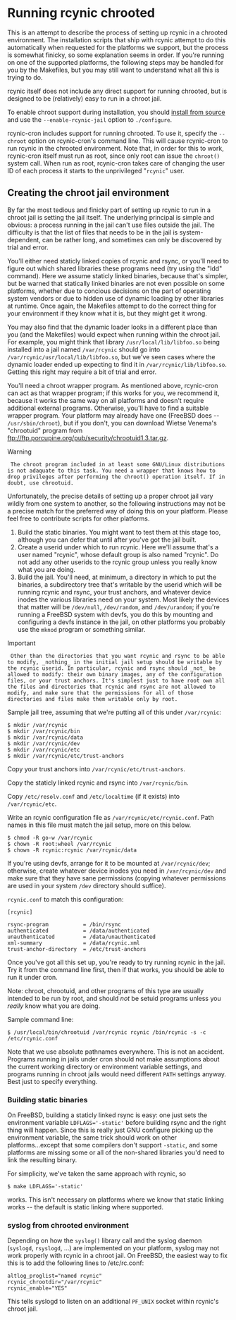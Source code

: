 # Running rcynic chrooted

This is an attempt to describe the process of setting up rcynic in a chrooted
environment. The installation scripts that ship with rcynic attempt to do this
automatically when requested for the platforms we support, but the process is
somewhat finicky, so some explanation seems in order. If you're running on one
of the supported platforms, the following steps may be handled for you by the
Makefiles, but you may still want to understand what all this is trying to do.

rcynic itself does not include any direct support for running chrooted, but is
designed to be (relatively) easy to run in a chroot jail.

To enable chroot support during installation, you should [install from
source][1] and use the `--enable-rcynic-jail` option to `./configure`.

rcynic-cron includes support for running chrooted. To use it, specify the
`--chroot` option on rcynic-cron's command line. This will cause rcynic-cron
to run rcynic in the chrooted environment. Note that, in order for this to
work, rcynic-cron itself must run as root, since only root can issue the
`chroot()` system call. When run as root, rcynic-cron takes care of changing
the user ID of each process it starts to the unprivileged "`rcynic`" user.

## Creating the chroot jail environment

By far the most tedious and finicky part of setting up rcynic to run in a
chroot jail is setting the jail itself. The underlying principal is simple and
obvious: a process running in the jail can't use files outside the jail. The
difficulty is that the list of files that needs to be in the jail is system-
dependent, can be rather long, and sometimes can only be discovered by trial
and error.

You'll either need staticly linked copies of rcynic and rsync, or you'll need
to figure out which shared libraries these programs need (try using the "ldd"
command). Here we assume staticly linked binaries, because that's simpler, but
be warned that statically linked binaries are not even possible on some
platforms, whether due to concious decisions on the part of operating system
vendors or due to hidden use of dynamic loading by other libraries at runtime.
Once again, the Makefiles attempt to do the correct thing for your environment
if they know what it is, but they might get it wrong.

You may also find that the dynamic loader looks in a different place than you
(and the Makefiles) would expect when running within the chroot jail. For
example, you might think that library `/usr/local/lib/libfoo.so` being
installed into a jail named `/var/rcynic` should go into
`/var/rcynic/usr/local/lib/libfoo.so`, but we've seen cases where the dynamic
loader ended up expecting to find it in `/var/rcynic/lib/libfoo.so`. Getting
this right may require a bit of trial and error.

You'll need a chroot wrapper program. As mentioned above, rcynic-cron can act
as that wrapper program; if this works for you, we recommend it, because it
works the same way on all platforms and doesn't require additional external
programs. Otherwise, you'll have to find a suitable wrapper program. Your
platform may already have one (FreeBSD does -- `/usr/sbin/chroot`), but if you
don't, you can download Wietse Venema's "chrootuid" program from
<ftp://ftp.porcupine.org/pub/security/chrootuid1.3.tar.gz>.

Warning

     The chroot program included in at least some GNU/Linux distributions is not adaquate to this task. You need a wrapper that knows how to drop privileges after performing the chroot() operation itself. If in doubt, use chrootuid. 

Unfortunately, the precise details of setting up a proper chroot jail vary
wildly from one system to another, so the following instructions may not be a
precise match for the preferred way of doing this on your platform. Please
feel free to contribute scripts for other platforms.

  1. Build the static binaries. You might want to test them at this stage too, although you can defer that until after you've got the jail built. 
  2. Create a userid under which to run rcynic. Here we'll assume that's a user named "rcynic", whose default group is also named "rcynic". Do not add any other userids to the rcynic group unless you really know what you are doing. 
  3. Build the jail. You'll need, at minimum, a directory in which to put the binaries, a subdirectory tree that's writable by the userid which will be running rcynic and rsync, your trust anchors, and whatever device inodes the various libraries need on your system. Most likely the devices that matter will be `/dev/null`, `/dev/random`, and `/dev/urandom`; if you're running a FreeBSD system with devfs, you do this by mounting and configuring a devfs instance in the jail, on other platforms you probably use the `mknod` program or something similar. 

Important

     Other than the directories that you want rcynic and rsync to be able to modify, _nothing_ in the initial jail setup should be writable by the rcynic userid. In particular, rcynic and rsync should _not_ be allowed to modify: their own binary images, any of the configuration files, or your trust anchors. It's simplest just to have root own all the files and directories that rcynic and rsync are not allowed to modify, and make sure that the permissions for all of those directories and files make them writable only by root. 

Sample jail tree, assuming that we're putting all of this under `/var/rcynic`:

    
    
    $ mkdir /var/rcynic
    $ mkdir /var/rcynic/bin
    $ mkdir /var/rcynic/data
    $ mkdir /var/rcynic/dev
    $ mkdir /var/rcynic/etc
    $ mkdir /var/rcynic/etc/trust-anchors
    

Copy your trust anchors into `/var/rcynic/etc/trust-anchors`.

Copy the staticly linked rcynic and rsync into `/var/rcynic/bin`.

Copy `/etc/resolv.conf` and `/etc/localtime` (if it exists) into
`/var/rcynic/etc`.

Write an rcynic configuration file as `/var/rcynic/etc/rcynic.conf`. Path
names in this file must match the jail setup, more on this below.

    
    
    $ chmod -R go-w /var/rcynic
    $ chown -R root:wheel /var/rcynic
    $ chown -R rcynic:rcynic /var/rcynic/data
    

If you're using devfs, arrange for it to be mounted at `/var/rcynic/dev`;
otherwise, create whatever device inodes you need in `/var/rcynic/dev` and
make sure that they have sane permissions (copying whatever permissions are
used in your system `/dev` directory should suffice).

`rcynic.conf` to match this configuration:

    
    
    [rcynic]
    
    rsync-program           = /bin/rsync
    authenticated           = /data/authenticated
    unauthenticated         = /data/unauthenticated
    xml-summary             = /data/rcynic.xml
    trust-anchor-directory  = /etc/trust-anchors
    

Once you've got all this set up, you're ready to try running rcynic in the
jail. Try it from the command line first, then if that works, you should be
able to run it under cron.

Note: chroot, chrootuid, and other programs of this type are usually intended
to be run by root, and should _not_ be setuid programs unless you _really_
know what you are doing.

Sample command line:

    
    
    $ /usr/local/bin/chrootuid /var/rcynic rcynic /bin/rcynic -s -c /etc/rcynic.conf
    

Note that we use absolute pathnames everywhere. This is not an accident.
Programs running in jails under cron should not make assumptions about the
current working directory or environment variable settings, and programs
running in chroot jails would need different `PATH` settings anyway. Best just
to specify everything.

### Building static binaries

On FreeBSD, building a staticly linked rsync is easy: one just sets the
environment variable `LDFLAGS='-static'` before building rsync and the right
thing will happen. Since this is really just GNU configure picking up the
environment variable, the same trick should work on other platforms...except
that some compilers don't support `-static`, and some platforms are missing
some or all of the non-shared libraries you'd need to link the resulting
binary.

For simplicity, we've taken the same approach with rcynic, so

    
    
    $ make LDFLAGS='-static'
    

works. This isn't necessary on platforms where we know that static linking
works -- the default is static linking where supported.

### syslog from chrooted environment

Depending on how the `syslog()` library call and the syslog daemon (`syslogd`,
`rsyslogd`, ...) are implemented on your platform, syslog may not work
properly with rcynic in a chroot jail. On FreeBSD, the easiest way to fix this
is to add the following lines to /etc/rc.conf:

    
    
    altlog_proglist="named rcynic"
    rcynic_chrootdir="/var/rcynic"
    rcynic_enable="YES"
    

This tells syslogd to listen on an additional `PF_UNIX` socket within rcynic's
chroot jail.

   [1]: #_.wiki.doc.RPKI.Installation.FromSource

